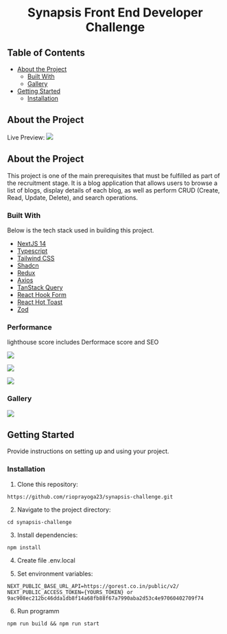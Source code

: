 <h1 align="center">Synapsis Front End Developer Challenge</h1>

## Table of Contents

- [About the Project](#about-the-project)
  - [Built With](#built-with)
  - [Gallery](#gallery)
- [Getting Started](#getting-started)
  - [Installation](#installation)

## About the Project
Live Preview: ![](https://rio-synapsis-challenge.vercel.app/) 

## About the Project

This project is one of the main prerequisites that must be fulfilled as part of the recruitment stage. 
It is a blog application that allows users to browse a list of blogs, display details of each blog, 
as well as perform CRUD (Create, Read, Update, Delete), and search operations.

### Built With

Below is the tech stack used in building this project.

- [NextJS 14](https://nextjs.org/)
- [Typescript](https://www.typescriptlang.org/)
- [Tailwind CSS](https://tailwindcss.com/)
- [Shadcn](https://shadcn.com/)
- [Redux](https://redux.js.org/)
- [Axios](https://axios-http.com/)
- [TanStack Query](https://react-query.tanstack.com/)
- [React Hook Form](https://react-hook-form.com/)
- [React Hot Toast](https://react-hot-toast.com/)
- [Zod](https://zod.dev/)

### Performance
lighthouse score includes Derformace score and SEO

![](https://imagetolink.com/ib/Oa9Cm13Rt0.png)

![](https://imagetolink.com/ib/9vXwL1KiO9.png)

![](https://imagetolink.com/ib/7MBAmxsxq1.png)


### Gallery
![](https://imagetolink.com/ib/BpYVXtS3bu.png)

## Getting Started

Provide instructions on setting up and using your project.

### Installation

1. Clone this repository:
```
https://github.com/rioprayoga23/synapsis-challenge.git
```
2. Navigate to the project directory:
```
cd synapsis-challenge
```
3. Install dependencies:
```
npm install
```
4. Create file .env.local

4. Set environment variables:
```
NEXT_PUBLIC_BASE_URL_API=https://gorest.co.in/public/v2/
NEXT_PUBLIC_ACCESS_TOKEN={YOURS_TOKEN} or 9ac908ec212bc46dda1db8f14a68fb88f67a7990aba2d53c4e97060402709f74
```
6. Run programm
```
npm run build && npm run start
```



